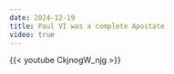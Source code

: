```yaml
---
date: 2024-12-19
title: Paul VI was a complete Apostate
video: true
---
```



{{< youtube CkjnogW_njg >}}
